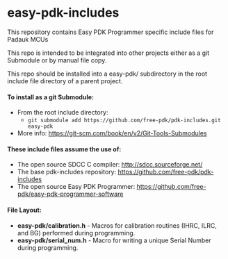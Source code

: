 # easy-pdk-includes
This repository contains Easy PDK Programmer specific include files for Padauk MCUs

This repo is intended to be integrated into other projects either as a git Submodule or by manual file copy.

This repo should be installed into a easy-pdk/ subdirectory in the root include file directory of a parent project.

#### To install as a git Submodule:
- From the root include directory:
  - `git submodule add https://github.com/free-pdk/pdk-includes.git easy-pdk`
- More info: https://git-scm.com/book/en/v2/Git-Tools-Submodules

#### These include files assume the use of:
- The open source SDCC C compiler: http://sdcc.sourceforge.net/
- The base pdk-includes repository: https://github.com/free-pdk/pdk-includes
- The open source Easy PDK Programmer: https://github.com/free-pdk/easy-pdk-programmer-software

#### File Layout:
- **easy-pdk/calibration.h** - Macros for calibration routines (IHRC, ILRC, and BG) performed during programming.
- **easy-pdk/serial_num.h** - Macro for writing a unique Serial Number during programming.
